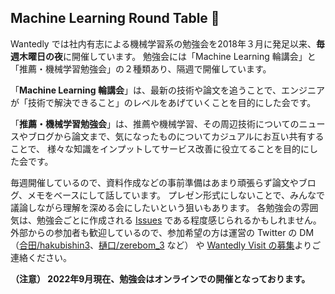 ## Machine Learning Round Table 🤖

Wantedly では社内有志による機械学習系の勉強会を2018年３月に発足以来、**毎週木曜日の夜**に開催しています。
勉強会には「Machine Learning 輪講会」と「推薦・機械学習勉強会」の２種類あり、隔週で開催しています。

「**Machine Learning 輪講会**」は、最新の技術や論文を追うことで、エンジニアが「技術で解決できること」のレベルをあげていくことを目的にした会です。

「**推薦・機械学習勉強会**」は、推薦や機械学習、その周辺技術についてのニュースやブログから論文まで、気になったものについてカジュアルにお互い共有することで、
様々な知識をインプットしてサービス改善に役立てることを目的にした会です。

毎週開催しているので、資料作成などの事前準備はあまり頑張らず論文やブログ、メモをベースにして話しています。
プレゼン形式にしないことで、みんなで議論しながら理解を深める会にしたいという狙いもあります。
各勉強会の雰囲気は、勉強会ごとに作成される [Issues](https://github.com/wantedly/machine-learning-round-table/issues?q=is%3Aopen+is%3Aissue) である程度感じられるかもしれません。
外部からの参加者も歓迎しているので、参加希望の方は運営の Twitter の DM（[合田/hakubishin3](https://twitter.com/jy_msc)、[樋口/zerebom_3](https://twitter.com/@zerebom_3) など） や [Wantedly Visit の募集](https://www.wantedly.com/projects/391912)よりご連絡ください。 

**（注意） 2022年9月現在、勉強会はオンラインでの開催となっております。**
